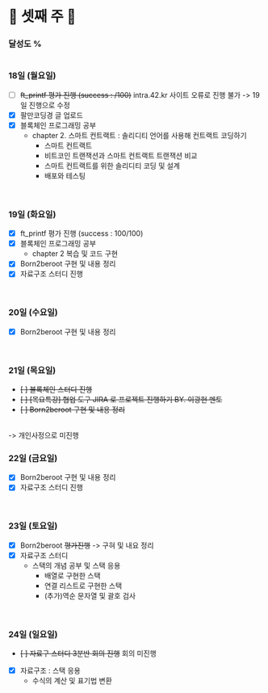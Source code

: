 # 📝 셋째 주 📝

### 달성도 %

<p><i>
</i></p>

#
  
### 18일 (월요일)
- [ ] ~~ft_printf 평가 진행 (success : /100)~~ intra.42.kr 사이트 오류로 진행 불가 -> 19일 진행으로 수정
- [x] 팔만코딩경 글 업로드
- [x] 블록체인 프로그래밍 공부
  - chapter 2. 스마트 컨트랙트 : 솔리디티 언어를 사용해 컨트랙트 코딩하기
    - 스마트 컨트랙트
    - 비트코인 트랜잭션과 스마트 컨트랙트 트랜잭션 비교
    - 스마트 컨트랙트를 위한 솔리디티 코딩 및 설계
    - 배포와 테스팅

<br>

### 19일 (화요일)
- [x] ft_printf 평가 진행 (success : 100/100)
- [x] 블록체인 프로그래밍 공부
  - chapter 2 복습 및 코드 구현
- [x] Born2beroot 구현 및 내용 정리
- [x] 자료구조 스터디 진행

<br>

### 20일 (수요일)
- [x] Born2beroot 구현 및 내용 정리

<br>

### 21일 (목요일)
- ~~[ ] 블록체인 스터디 진행~~
- ~~[ ] [목요특강] 협업 도구 JIRA 로 프로젝트 진행하기 BY. 이광헌 멘토~~
- ~~[ ] Born2beroot 구현 및 내용 정리~~
<br>
-> 개인사정으로 미진행

<br>

### 22일 (금요일)
- [x] Born2beroot 구현 및 내용 정리
- [x] 자료구조 스터디 진행

<br>

### 23일 (토요일)
- [x] Born2beroot ~~평가진행~~ -> 구혀 및 내요 정리
- [x] 자료구조 스터디
  - 스택의 개념 공부 및 스택 응용
    - 배열로 구현한 스택
    - 연결 리스트로 구현한 스택
    - (추가)역순 문자열 및 괄호 검사

<br>

### 24일 (일요일)
- ~~[ ] 자료구 스터디 3분반 회의 진행~~ 회의 미진행
- [x] 자료구조 : 스택 응용
  - 수식의 계산 및 표기법 변환

<br>
